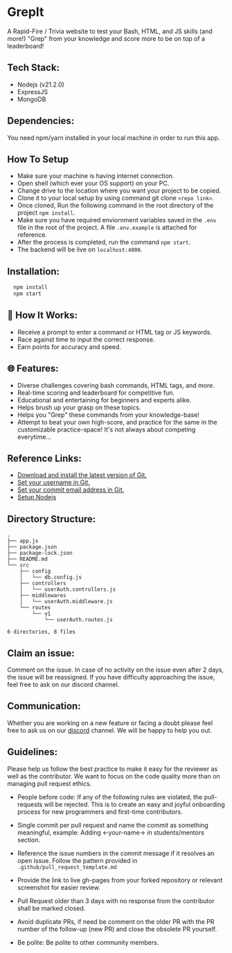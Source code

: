 # GrepIt

A Rapid-Fire / Trivia website to test your Bash, HTML, and JS skills (and more!)
"Grep" from your knowledge and score more to be on top of a leaderboard!

## Tech Stack:

-   Nodejs (v21.2.0)
-   ExpressJS
-   MongoDB

## Dependencies:

You need npm/yarn installed in your local machine in order to run this app.

## How To Setup

-   Make sure your machine is having internet connection.
-   Open shell (which ever your OS support) on your PC.
-   Change drive to the location where you want your project to be copied.
-   Clone it to your local setup by using command git clone `<repo link>`.
-   Once cloned, Run the following command in the root directory of the project `npm install`.
-   Make sure you have required enviornment variables saved in the `.env` file in the root of the project. A file `.env.example` is attached for reference.
-   After the process is completed, run the command `npm start`.
-   The backend will be live on `localhost:4000`.

## Installation:

```bash
  npm install
  npm start
```

## 🚀 How It Works:

-   Receive a prompt to enter a command or HTML tag or JS keywords.
-   Race against time to input the correct response.
-   Earn points for accuracy and speed.

## 🌐 Features:

-   Diverse challenges covering bash commands, HTML tags, and more.
-   Real-time scoring and leaderboard for competitive fun.
-   Educational and entertaining for beginners and experts alike.
-   Helps brush up your grasp on these topics.
-   Helps you "Grep" these commands from your knowledge-base!
-   Attempt to beat your own high-score, and practice for the same in the customizable practice-space! It's not always about competing everytime...

## Reference Links:

-   [Download and install the latest version of Git.](https://git-scm.com/downloads)
-   [Set your username in Git.](https://help.github.com/articles/setting-your-username-in-git)
-   [Set your commit email address in Git.](https://help.github.com/articles/setting-your-commit-email-address-in-git)
-   [Setup Nodejs](https://nodejs.org/en/blog/release/v16.18.1/)

## Directory Structure:

```
.
├── app.js
├── package.json
├── package-lock.json
├── README.md
└── src
    ├── config
    │   └── db.config.js
    ├── controllers
    │   └── userAuth.controllers.js
    ├── middlewares
    │   └── userAuth.middleware.js
    └── routes
        └── v1
            └── userAuth.routes.js

6 directories, 8 files
```

## Claim an issue:

Comment on the issue. In case of no activity on the issue even after 2 days, the issue will be reassigned. If you have difficulty approaching the issue, feel free to ask on our discord channel.

## Communication:

Whether you are working on a new feature or facing a doubt please feel free to ask us on our [discord](https://discord.gg/D9999YTkS8) channel. We will be happy to help you out.

## Guidelines:

Please help us follow the best practice to make it easy for the reviewer as well as the contributor. We want to focus on the code quality more than on managing pull request ethics.

-   People before code: If any of the following rules are violated, the pull-requests will be rejected. This is to create an easy and joyful onboarding process for new programmers and first-time contributors.

-   Single commit per pull request and name the commit as something meaningful, example: Adding <-your-name-> in students/mentors section.

-   Reference the issue numbers in the commit message if it resolves an open issue. Follow the pattern provided in `.github/pull_request_template.md`

-   Provide the link to live gh-pages from your forked repository or relevant screenshot for easier review.

-   Pull Request older than 3 days with no response from the contributor shall be marked closed.

-   Avoid duplicate PRs, if need be comment on the older PR with the PR number of the follow-up (new PR) and close the obsolete PR yourself.

-   Be polite: Be polite to other community members.

